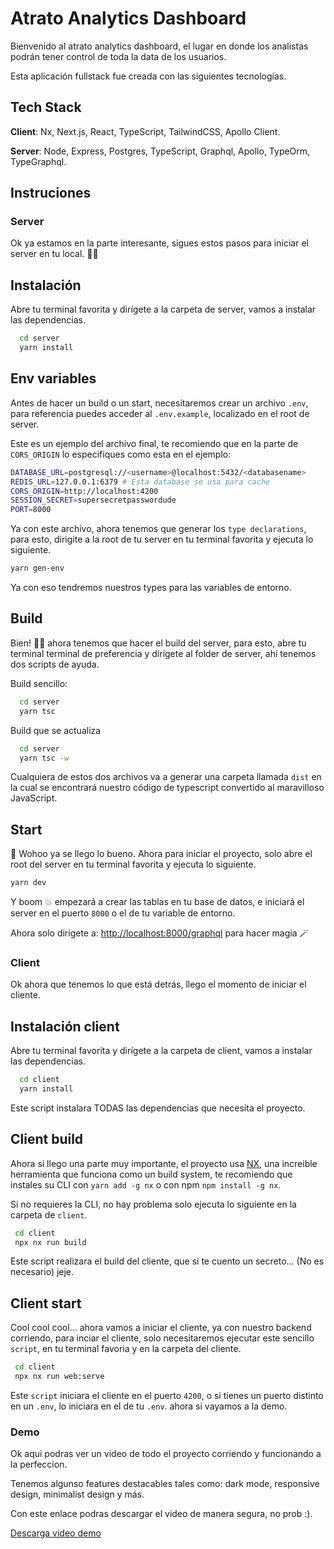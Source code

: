 # Atrato Analytics Dashboard

Bienvenido al atrato analytics dashboard, el lugar en donde los analistas podrán tener control de toda la data de los usuarios.

Esta aplicación fullstack fue creada con las siguientes tecnologías.

## Tech Stack

**Client**: Nx, Next.js, React, TypeScript, TailwindCSS, Apollo Client.

**Server**: Node, Express, Postgres, TypeScript, Graphql, Apollo, TypeOrm, TypeGraphql.

## Instruciones

### Server

Ok ya estamos en la parte interesante, sigues estos pasos para iniciar el server en tu local. 💯😃

## Instalación

Abre tu terminal favorita y dirígete a la carpeta de server, vamos a instalar las dependencias.

```bash
  cd server
  yarn install 
```

## Env variables

Antes de hacer un build o un start, necesitaremos crear un archivo `.env`, para referencia puedes acceder al `.env.example`, localizado en el root de server.

Este es un ejemplo del archivo final, te recomiendo que en la parte de `CORS_ORIGIN` lo especifiques como esta en el ejemplo:

```bash
DATABASE_URL=postgresql://<username>@localhost:5432/<databasename>
REDIS_URL=127.0.0.1:6379 # Esta database se usa para cache
CORS_ORIGIN=http://localhost:4200 
SESSION_SECRET=supersecretpasswordude
PORT=8000
```

Ya con este archivo, ahora tenemos que generar los `type declarations`, para esto, dirigite a la root de tu server en tu terminal favorita y ejecuta lo siguiente.

```bash
yarn gen-env
```

Ya con eso tendremos nuestros types para las variables de entorno.

## Build

Bien! 👍🏻 ahora tenemos que hacer el build del server, para esto, abre tu terminal terminal de preferencia y dirígete al folder de server, ahí tenemos dos scripts de ayuda.

Build sencillo:

```bash
  cd server
  yarn tsc  
```

Build que se actualiza

```bash
  cd server
  yarn tsc -w
```

Cualquiera de estos dos archivos va a generar una carpeta llamada `dist` en la cual se encontrará nuestro código de typescript convertido al maravilloso JavaScript.

## Start

🎉 Wohoo ya se llego lo bueno. Ahora para iniciar el proyecto, solo abre el root del server en tu terminal favorita y ejecuta lo siguiente.

```bash
yarn dev 
```

Y boom 💥 empezará a crear las tablas en tu base de datos, e iniciará el server en el puerto `8000` o el de tu variable de entorno.

Ahora solo dirígete a: <http://localhost:8000/graphql> para hacer magia 🪄

### Client

Ok ahora que tenemos lo que está detrás, llego el momento de iniciar el cliente.

## Instalación client

Abre tu terminal favorita y dirígete a la carpeta de client, vamos a instalar las dependencias.

```bash
  cd client
  yarn install 
```

Este script instalara TODAS las dependencias que necesita el proyecto.

## Client build

Ahora si llego una parte muy importante, el proyecto usa [NX](https://nx.dev/), una increible herramienta que funciona como un build system, te recomiendo que instales su CLI con `yarn add -g nx` o con npm `npm install -g nx`.

Si no requieres la CLI, no hay problema solo ejecuta lo siguiente en la carpeta de `client`.

```bash
 cd client
 npx nx run build
```

Este script realizara el build del cliente, que si te cuento un secreto... (No es necesario) jeje.

## Client start

Cool cool cool... ahora vamos a iniciar el cliente, ya con nuestro backend corriendo, para inciar el cliente, solo necesitaremos ejecutar este sencillo `script`, en tu terminal favoria y en la carpeta del cliente.

```bash
 cd client
 npx nx run web:serve
```

Este `script` iniciara el cliente en el puerto `4200`, o si tienes un puerto distinto en un `.env`, lo iniciara en el de tu `.env`. ahora si vayamos a la demo.

### Demo

Ok aqui podras ver un video de todo el proyecto corriendo y funcionando a la perfeccion.

Tenemos algunso features destacables tales como: dark mode, responsive design, minimalist design y más.

Con este enlace podras descargar el video de manera segura, no prob :).

[Descarga video demo](https://res.cloudinary.com/bluecatencode/video/upload/v1657592432/Screen_Recording_2022-07-11_at_21.12.34_khdr9z.mov)
